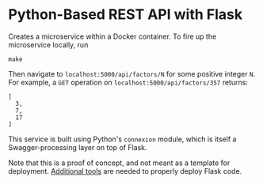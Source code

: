 
# Python-Based REST API with Flask

Creates a microservice within a Docker container. To fire up the microservice locally, run

```
make
```

Then navigate to `localhost:5000/api/factors/N` for some positive integer `N`. For example, a `GET` operation on `localhost:5000/api/factors/357` returns:

```
[
  3,
  7,
  17
]
```

This service is built using Python's `connexion` module, which is itself a Swagger-processing layer on top of Flask.

Note that this is a proof of concept, and not meant as a template for deployment. [Additional tools](http://flask.pocoo.org/docs/1.0/tutorial/deploy/#) are needed to properly deploy Flask code. 
